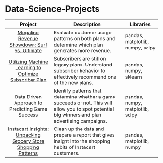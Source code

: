 # Data-Science-Projects

| Project | Description | Libraries |
| :-----------: | ----------- |----------- |
|[Megaline Revenue Showdown: Surf vs. Ultimate](https://github.com/BradyQuack/Megaline-Revenue-Showdown-Surf-vs.-Ultimate) | Evaluate customer usage patterns on both plans and determine which plan generates more revenue. | pandas, matplotlib, numpy, scipy |
|[Utilizing Machine Learning to Optimize Subscriber Plan](https://github.com/BradyQuack/Utilizing-Machine-Learning-to-Optimize-Subscriber-Plan)| Subscribers are still on legacy plans. Understand subscriber behavior to effectively recommend one of the new plans. | pandas, numpy, sklearn |
| Data Driven Approach to Predicting Game Success | Identify patterns that determine whether a game succeeds or not. This will allow you to spot potential big winners and plan advertising campaigns. | pandas, numpy, matplotlib, scipy |
|[Instacart Insights: Unpacking Grocery Store Shopping Patterns](https://github.com/BradyQuack/Instacart-Insights-Unpacking-Grocery-Shopping-Patterns) | Clean up the data and prepare a report that gives insight into the shopping habits of Instacart customers. | pandas, matplotlib, numpy |
